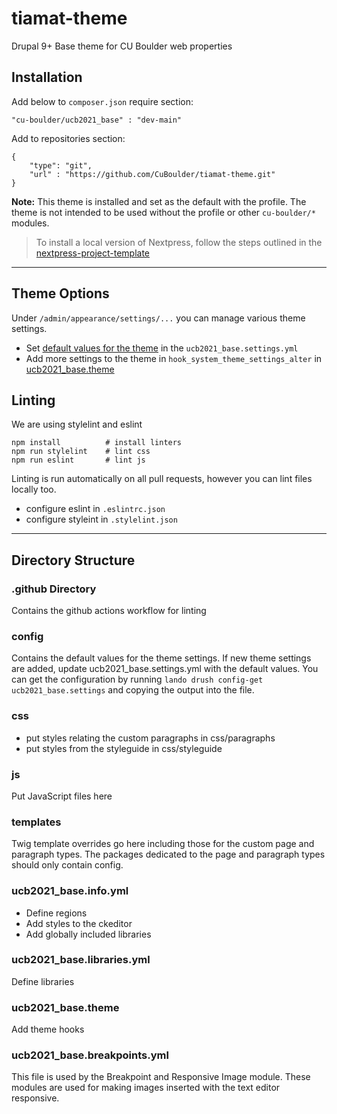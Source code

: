# tiamat-theme
Drupal 9+ Base theme for CU Boulder web properties

## Installation
Add below to `composer.json` require section:
````
"cu-boulder/ucb2021_base" : "dev-main"
````

Add to repositories section:
````
{
    "type": "git",
    "url" : "https://github.com/CuBoulder/tiamat-theme.git"
}
````

**Note:** This theme is installed and set as the default with the profile. The theme is not intended to be used without the profile or other `cu-boulder/*` modules.

> To install a local version of Nextpress, follow the steps outlined in the
> [nextpress-project-template](https://github.com/CuBoulder/nextpress-project-template)

---
## Theme Options

Under `/admin/appearance/settings/...` you can manage various theme settings.

- Set [default values for the theme](#config) in the `ucb2021_base.settings.yml`
- Add more settings to the theme in `hook_system_theme_settings_alter` in [ucb2021_base.theme](https://github.com/CuBoulder/ucb2021_base/blob/main/ucb2021_base.theme)

## Linting

We are using stylelint and eslint

````
npm install          # install linters
npm run stylelint    # lint css
npm run eslint       # lint js
````
Linting is run automatically on all pull requests, however you can lint files locally too.
- configure eslint in `.eslintrc.json`
- configure styleint in `.stylelint.json`

---
## Directory Structure

### .github Directory
Contains the github actions workflow for linting
### config
Contains the default values for the theme settings. If new theme settings are added, update ucb2021_base.settings.yml with the default values. You can get the configuration by running `lando drush config-get ucb2021_base.settings` and copying the output into the file.

### css
- put styles relating the custom paragraphs in css/paragraphs
- put styles from the styleguide in css/styleguide

### js
Put JavaScript files here

### templates
Twig template overrides go here including those for the custom page and paragraph types. The packages dedicated to the page and paragraph types should only contain config.

### ucb2021_base.info.yml
- Define regions
- Add styles to the ckeditor
- Add globally included libraries

### ucb2021_base.libraries.yml
Define libraries

### ucb2021_base.theme
Add theme hooks

### ucb2021_base.breakpoints.yml
This file is used by the Breakpoint and Responsive Image module. These modules are used
for making images inserted with the text editor responsive.
